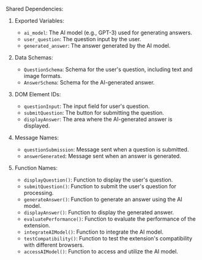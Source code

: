 Shared Dependencies:

1. Exported Variables:
   - `ai_model`: The AI model (e.g., GPT-3) used for generating answers.
   - `user_question`: The question input by the user.
   - `generated_answer`: The answer generated by the AI model.

2. Data Schemas:
   - `QuestionSchema`: Schema for the user's question, including text and image formats.
   - `AnswerSchema`: Schema for the AI-generated answer.

3. DOM Element IDs:
   - `questionInput`: The input field for user's question.
   - `submitQuestion`: The button for submitting the question.
   - `displayAnswer`: The area where the AI-generated answer is displayed.

4. Message Names:
   - `questionSubmission`: Message sent when a question is submitted.
   - `answerGenerated`: Message sent when an answer is generated.

5. Function Names:
   - `displayQuestion()`: Function to display the user's question.
   - `submitQuestion()`: Function to submit the user's question for processing.
   - `generateAnswer()`: Function to generate an answer using the AI model.
   - `displayAnswer()`: Function to display the generated answer.
   - `evaluatePerformance()`: Function to evaluate the performance of the extension.
   - `integrateAIModel()`: Function to integrate the AI model.
   - `testCompatibility()`: Function to test the extension's compatibility with different browsers.
   - `accessAIModel()`: Function to access and utilize the AI model.